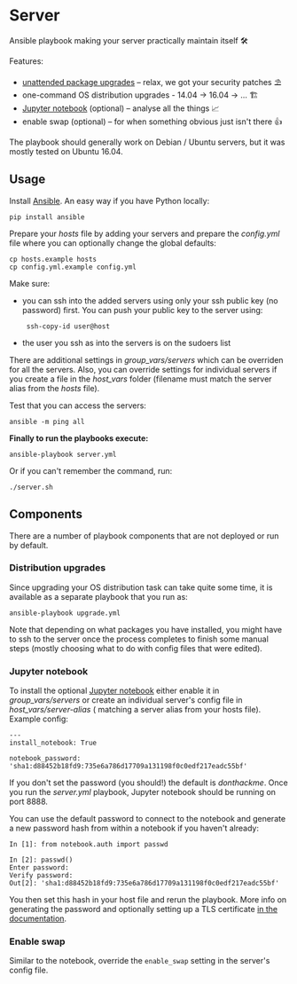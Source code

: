# Server

Ansible playbook making your server practically maintain itself 🛠

Features:

- [unattended package upgrades][unattended-upgrades] – relax, we got
  your security patches ⛱
- one-command OS distribution upgrades - 14.04 → 16.04 → … 🏗
- [Jupyter notebook][jupyter] (optional) – analyse all the things 📈
- enable swap (optional) – for when something obvious just isn't there 👍

The playbook should generally work on Debian / Ubuntu servers, but it was mostly
tested on Ubuntu 16.04.


## Usage

Install [Ansible](http://docs.ansible.com/). An easy way if you have Python locally:

    pip install ansible

Prepare your *hosts* file by adding your servers
and prepare the *config.yml* file where you can optionally
change the global defaults:

    cp hosts.example hosts
    cp config.yml.example config.yml

Make sure:

 - you can ssh into the added servers using only your ssh
   public key (no password) first. You can push your public key to the server using:

        ssh-copy-id user@host

 - the user you ssh as into the servers is on the sudoers list

There are additional settings in *group_vars/servers* which can be overriden
for all the servers. Also, you can override settings for individual servers
if you create a file in the *host_vars* folder
(filename must match the server alias from the *hosts* file).

Test that you can access the servers:

    ansible -m ping all

**Finally to run the playbooks execute:**

    ansible-playbook server.yml

Or if you can't remember the command, run:

    ./server.sh


## Components

There are a number of playbook components that are not deployed or run
by default.

### Distribution upgrades

Since upgrading your OS distribution task can take quite some time, it is
available as a separate playbook that you run as:

    ansible-playbook upgrade.yml

Note that depending on what packages you have installed, you might have to
ssh to the server once the process completes to finish some manual steps
(mostly choosing what to do with config files that were edited).

### Jupyter notebook

To install the optional [Jupyter notebook][jupyter] either enable it in
*group_vars/servers* or create an individual server's config file in
*host_vars/server-alias* ( matching a server alias from your hosts file).
Example config:

    ---
    install_notebook: True

    notebook_password: 'sha1:d88452b18fd9:735e6a786d17709a131198f0c0edf217eadc55bf'

If you don't set the password (you should!) the default is *donthackme*.
Once you run the *server.yml* playbook,
Jupyter notebook should be running on port 8888.

You can use the default password to connect to the notebook and generate
a new password hash from within a notebook if you haven't already:

    In [1]: from notebook.auth import passwd

    In [2]: passwd()
    Enter password:
    Verify password:
    Out[2]: 'sha1:d88452b18fd9:735e6a786d17709a131198f0c0edf217eadc55bf'

You then set this hash in your host file and rerun the playbook.
More info on generating the password and optionally setting up a TLS certificate
[in the documentation][jupyter-security].

### Enable swap

Similar to the notebook, override the `enable_swap` setting in the server's
config file.

[unattended-upgrades]: https://github.com/debops/ansible-unattended_upgrades
[jupyter]: http://jupyter.org/
[jupyter-security]: http://jupyter-notebook.readthedocs.io/en/latest/public_server.html#securing-a-notebook-server
